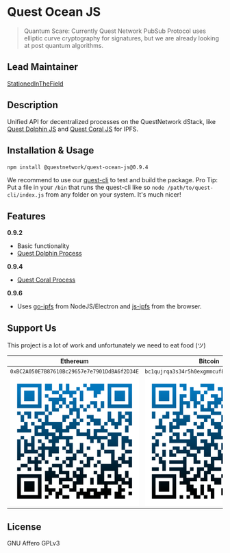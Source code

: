 # Quest Ocean JS
>Quantum Scare: Currently Quest Network PubSub Protocol uses elliptic curve cryptography for signatures, but we are already looking at post quantum algorithms.

## Lead Maintainer

[StationedInTheField](https://github.com/StationedInTheField)

## Description

Unified API for decentralized processes on the QuestNetwork dStack, like [Quest Dolphin JS](https://github.com/quest-dolphin-js) and [Quest Coral JS](https://github.com/quest-coral-js) for IPFS.

## Installation & Usage

``npm install @questnetwork/quest-ocean-js@0.9.4``
 
We recommend to use our [quest-cli](https://github.com/QuestNetwork/quest-cli) to test and build the package.
Pro Tip: Put a file in your `/bin` that runs the quest-cli like so `node /path/to/quest-cli/index.js` from any folder on your system. It's much nicer!

## Features

**0.9.2**
- Basic functionality
- [Quest Dolphin Process](https://github.com/QuestNetwork/quest-dolphin-js)

**0.9.4**
- [Quest Coral Process](https://github.com/QuestNetwork/quest-coral-js)

**0.9.6**
- Uses [go-ipfs](https://github.com/ipfs/go-ipfs) from NodeJS/Electron and [js-ipfs](https://github.com/ipfs/js-ipfs) from the browser.

## Support Us
This project is a lot of work and unfortunately we need to eat food (ツ)

| Ethereum| Bitcoin |
|---|---|
| `0xBC2A050E7B87610Bc29657e7e7901DdBA6f2D34E` | `bc1qujrqa3s34r5h0exgmmcuf8ejhyydm8wwja4fmq`   |
|  <img src="doc/images/eth-qr.png" >   | <img src="doc/images/btc-qr.png" > |

## License
GNU Affero GPLv3
